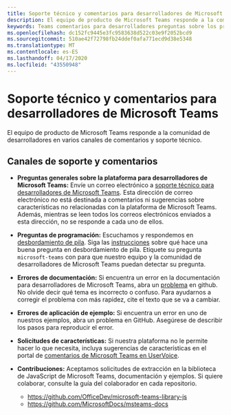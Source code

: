```yaml
---
title: Soporte técnico y comentarios para desarrolladores de Microsoft Teams
description: El equipo de producto de Microsoft Teams responde a la comunidad de desarrolladores en varios canales de comentarios y soporte técnico.
keywords: Teams comentarios para desarrolladores preguntas sobre los problemas póngase en contacto con el soporte solicitar errores contribuciones
ms.openlocfilehash: dc152fc9445e3fc9583638d522c03e9f2052bcd9
ms.sourcegitcommit: 510ae42f72798fb24ddef0afa771ecd9d38e5348
ms.translationtype: MT
ms.contentlocale: es-ES
ms.lasthandoff: 04/17/2020
ms.locfileid: "43550948"
---
```

# <a name="microsoft-teams-developer-support-and-feedback"></a>Soporte técnico y comentarios para desarrolladores de Microsoft Teams

El equipo de producto de Microsoft Teams responde a la comunidad de desarrolladores en varios canales de comentarios y soporte técnico.

## <a name="support-and-feedback-channels"></a>Canales de soporte y comentarios

- **Preguntas generales sobre la plataforma para desarrolladores de Microsoft Teams:** Envíe un correo electrónico a [soporte técnico para desarrolladores de Microsoft Teams](mailto:microsoftteamsdev@microsoft.com). Esta dirección de correo electrónico _no_ está destinada a comentarios ni sugerencias sobre características no relacionadas con la plataforma de Microsoft Teams. Además, mientras se leen todos los correos electrónicos enviados a esta dirección, no se responde a cada uno de ellos.

- **Preguntas de programación:** Escuchamos y respondemos en [desbordamiento de pila](http://stackoverflow.com/questions/tagged/microsoft-teams). Siga las [instrucciones](http://stackoverflow.com/tour) sobre qué hace una buena pregunta en desbordamiento de pila. Etiquete su pregunta `microsoft-teams` con para que nuestro equipo y la comunidad de desarrolladores de Microsoft Teams puedan detectar su pregunta.

- **Errores de documentación:** Si encuentra un error en la documentación para desarrolladores de Microsoft Teams, abra un [problema](https://github.com/MicrosoftDocs/msteams-docs/issues) en github. No olvide decir qué tema es incorrecto o confuso. Para ayudarnos a corregir el problema con más rapidez, cite el texto que se va a cambiar.

- **Errores de aplicación de ejemplo:** Si encuentra un error en uno de nuestros ejemplos, abra un problema en GitHub. Asegúrese de describir los pasos para reproducir el error.

- **Solicitudes de características:** Si nuestra plataforma no le permite hacer lo que necesita, incluya sugerencias de características en el portal de [comentarios de Microsoft Teams en UserVoice](https://aka.ms/microsoftteamsplatformsuggestions).

- **Contribuciones:** Aceptamos solicitudes de extracción en la biblioteca de JavaScript de Microsoft Teams, documentación y ejemplos. Si quiere colaborar, consulte la guía del colaborador en cada repositorio.

  * https://github.com/OfficeDev/microsoft-teams-library-js
  * https://github.com/MicrosoftDocs/msteams-docs
